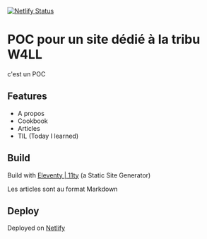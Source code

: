 [![Netlify Status](https://api.netlify.com/api/v1/badges/3988e9ec-823e-44ca-a4b5-74bcc108c78d/deploy-status)](https://app.netlify.com/sites/friendly-murdock-aca4e6/deploys)


# POC pour un site dédié à la tribu W4LL

c'est un POC

## Features

- A propos
- Cookbook
- Articles
- TIL (Today I learned)

## Build

Build with [Eleventy | 11ty](https://www.11ty.dev/) (a Static Site Generator)

Les articles sont au format Markdown

## Deploy

Deployed on [Netlify](https://app.netlify.com/)
